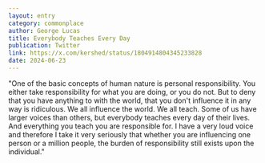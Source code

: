 ```yaml
---
layout: entry
category: commonplace
author: George Lucas
title: Everybody Teaches Every Day
publication: Twitter
link: https://x.com/kershed/status/1804914804345233828
date: 2024-06-23
---
```


"One of the basic concepts of human nature is personal responsibility. You either take responsibility for what you are doing, or you do not. But to deny that you have anything to with the world, that you don't influence it in any way is ridiculous. We all influence the world. We all teach. Some of us have larger voices than others, but everybody teaches every day of their lives. And everything you teach you are responsible for. I have a very loud voice and therefore I take it very seriously that whether you are influencing one person or a million people, the burden of responsibility still exists upon the individual."
